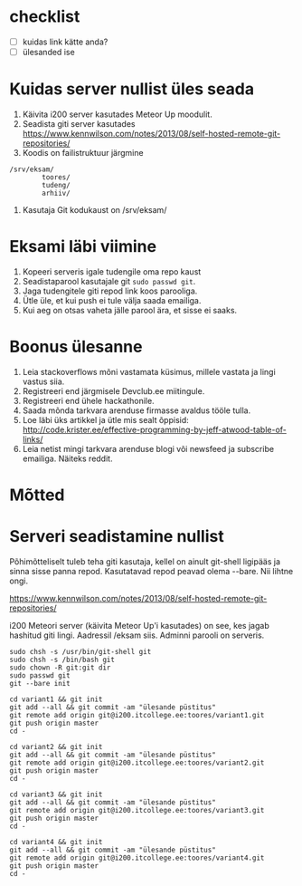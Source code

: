 # checklist

- [ ] kuidas link kätte anda?
- [ ] ülesanded ise

# Kuidas server nullist üles seada

1. Käivita i200 server kasutades Meteor Up moodulit.
1. Seadista giti server kasutades https://www.kennwilson.com/notes/2013/08/self-hosted-remote-git-repositories/
1. Koodis on failistruktuur järgmine
```
/srv/eksam/
        toores/
        tudeng/
        arhiiv/
```
1. Kasutaja Git kodukaust on /srv/eksam/

# Eksami läbi viimine

1. Kopeeri serveris igale tudengile oma repo kaust
1. Seadistaparool kasutajale git `sudo passwd git`.
1. Jaga tudengitele giti repod link koos parooliga.
1. Ütle üle, et kui push ei tule välja saada emailiga.
1. Kui aeg on otsas vaheta jälle parool ära, et sisse ei saaks.

# Boonus ülesanne

1. Leia stackoverflows mõni vastamata küsimus, millele vastata ja lingi vastus siia.
1. Registreeri end järgmisele Devclub.ee miitingule.
1. Registreeri end ühele hackathonile.
1. Saada mõnda tarkvara arenduse firmasse avaldus tööle tulla.
1. Loe läbi üks artikkel ja ütle mis sealt õppisid: http://code.krister.ee/effective-programming-by-jeff-atwood-table-of-links/
1. Leia netist mingi tarkvara arenduse blogi või newsfeed ja subscribe emailiga. Näiteks reddit.

# Mõtted



# Serveri seadistamine nullist

Põhimõtteliselt tuleb teha giti kasutaja, kellel on ainult git-shell ligipääs ja sinna sisse panna repod. Kasutatavad repod peavad olema --bare. Nii lihtne ongi.

https://www.kennwilson.com/notes/2013/08/self-hosted-remote-git-repositories/

i200 Meteori server (käivita Meteor Up'i kasutades) on see, kes jagab hashitud giti lingi. Aadressil /eksam siis. Adminni parooli on serveris.

```
sudo chsh -s /usr/bin/git-shell git
sudo chsh -s /bin/bash git
sudo chown -R git:git dir
sudo passwd git
git --bare init

cd variant1 && git init
git add --all && git commit -am "ülesande püstitus"
git remote add origin git@i200.itcollege.ee:toores/variant1.git
git push origin master
cd -

cd variant2 && git init
git add --all && git commit -am "ülesande püstitus"
git remote add origin git@i200.itcollege.ee:toores/variant2.git
git push origin master
cd -

cd variant3 && git init
git add --all && git commit -am "ülesande püstitus"
git remote add origin git@i200.itcollege.ee:toores/variant3.git
git push origin master
cd -

cd variant4 && git init
git add --all && git commit -am "ülesande püstitus"
git remote add origin git@i200.itcollege.ee:toores/variant4.git
git push origin master
cd -
```

